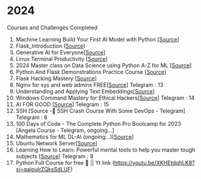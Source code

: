 # 2024
Courses and Challenges Completed


1. Machine Learning Build Your First AI Model with Python [[Source](https://www.udemy.com/course/machine-learning-build-your-first-ai-model-with-python/)]
2. Flask_Introduction ([Source](https://youtu.be/Z1RJmh_OqeA?si=36jr_vb-zLNgX7i7))
3. Generative AI for Everyone[[Source](https://www.deeplearning.ai/courses/generative-ai-for-everyone/)]
4. Linux Terminal Productivity [[Source](https://www.udemy.com/course/linux-terminal-productivity/)]
5. 2024 Master class on Data Science using Python A-Z for ML [[Source](https://www.udemy.com/course/master-class-on-datascience/)]
6. Python And Flask Demonstrations Practice Course [[Source](https://www.udemy.com/course/python-and-flask-only-demonstration-course/)]
7. Flask Hacking Mastery [[Source](https://www.udemy.com/course/flask-hacking-mastery/)]
8. Nginx for sys and web admins FREE[[Source](https://www.udemy.com/course/nginx-for-sys-and-web-admins-free/)]
   Telegram : 13
9. Understanding and Applying Text Embeddings[[Source](https://learn.deeplearning.ai/google-cloud-vertex-ai)]
10. Windows Command Mastery for Ethical Hackers[[Source](https://www.udemy.com/course/windows-command-mastery-for-ethical-hackers/learn/lecture/41094498?src=sac&kw=Windows+Command+Mastery+for+Ethical+Hackers#overview)]
    Telegram : 14
11. AI FOR GOOD [[Source](https://www.coursera.org/specializations/ai-for-good)]
    Telegram : 15
12. SSH [Source -🔅 SSH Crash Course With Some DevOps - Telegram]
    Telegram : 8
13. 100 Days of Code - The Complete Python Pro Bootcamp for 2023 [Angela Course - Telegram, ongoing...]
14. Mathematics for ML DL-AI (ongoing...)[[Source](https://www.coursera.org/specializations/ai-for-good)]
15. Ubuntu Network Server[[Source](https://www.udemy.com/course/ubuntu-network-server)]
16. Learning How to Learn: Powerful mental tools to help you master tough subjects [[Source](https://www.coursera.org/learn/learning-how-to-learn/home/week/1)]
    Telegram : 9
17. Python Full Course for free 🐍 || Yt link (https://youtu.be/XKHEtdqhLK8?si=qaipuIrZQksSdLUF)
    